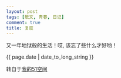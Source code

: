 ```yaml
---
layout: post
tags: [散文, 青春, 日记]
comment: true
title: 复度 
---
```


又一年地狱般的生活！哎, 该忘了些什么才好哟！

<p>{{ page.date | date_to_long_string }}</p>

转自于[我的51空间](http://home.51.com/cailiwei712/diary/item/10013860.html)
